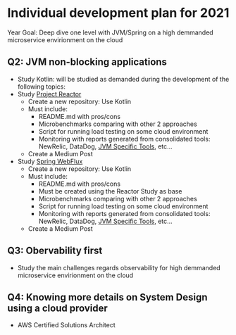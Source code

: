# Individual development plan for 2021

Year Goal: Deep dive one level with JVM/Spring on a high demmanded microservice envirionment on the cloud


## Q2: JVM non-blocking applications
 - Study Kotlin: will be studied as demanded during the development of the following topics:
 - Study [Project Reactor](https://projectreactor.io/) 
   - Create a new repository: Use Kotlin
   - Must include: 
     - README.md with pros/cons
     - Microbenchmarks comparing with other 2 approaches
     - Script for running load testing on some cloud environment
     - Monitoring with reports generated from consolidated tools: NewRelic, DataDog, [JVM Specific Tools](https://dzone.com/articles/top-9-free-java-process-monitoring-tools-amp-how-t), etc...
   - Create a Medium Post
 - Study [Spring WebFlux](https://docs.spring.io/spring-framework/docs/current/reference/html/web-reactive.html#webflux)
   - Create a new repository: Use Kotlin
   - Must include: 
     - README.md with pros/cons
     - Must be created using the Reactor Study as base
     - Microbenchmarks comparing with other 2 approaches
     - Script for running load testing on some cloud environment
     - Monitoring with reports generated from consolidated tools: NewRelic, DataDog, [JVM Specific Tools](https://dzone.com/articles/top-9-free-java-process-monitoring-tools-amp-how-t), etc...
   - Create a Medium Post

## Q3: Obervability first
 - Study the main challenges regards observability for high demmanded microservice envirionment on the cloud


## Q4: Knowing more details on System Design using a cloud provider
- AWS Certified Solutions Architect

